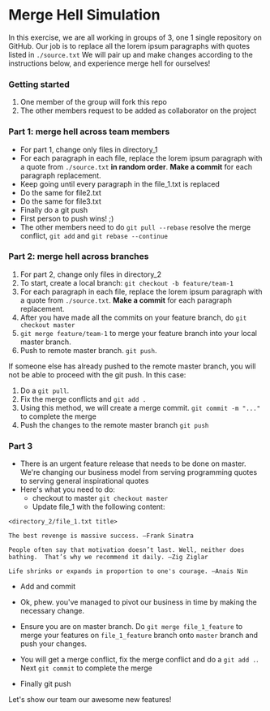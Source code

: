 # Merge Hell Simulation

In this exercise, we are all working in groups of 3, one 1 single repository on GitHub. Our job is to replace all the lorem ipsum paragraphs with quotes listed in `./source.txt` We will pair up and make changes according to the instructions below, and experience merge hell for ourselves!

### Getting started

1. One member of the group will fork this repo
1. The other members request to be added as collaborator on the project

### Part 1: merge hell across team members

- For part 1, change only files in directory_1
- For each paragraph in each file, replace the lorem ipsum paragraph with a quote from `./source.txt` **in random order**. **Make a commit** for each paragraph replacement.
- Keep going until every paragraph in the file_1.txt is replaced
- Do the same for file2.txt
- Do the same for file3.txt
- Finally do a git push
- First person to push wins! ;)
- The other members need to do `git pull --rebase` resolve the merge conflict, `git add` and `git rebase --continue`

### Part 2: merge hell across branches

1. For part 2, change only files in directory_2
1. To start, create a local branch: `git checkout -b feature/team-1`
1. For each paragraph in each file, replace the lorem ipsum paragraph with a quote from `./source.txt`. **Make a commit** for each paragraph replacement.
1. After you have made all the commits on your feature branch, do `git checkout master`
1. `git merge feature/team-1` to merge your feature branch into your local master branch.
1. Push to remote master branch. `git push`.

If someone else has already pushed to the remote master branch, you will not be able to proceed with the git push. In this case:

1. Do a `git pull`.
1. Fix the merge conflicts and `git add .`
1. Using this method, we will create a merge commit. `git commit -m "..."` to complete the merge
1. Push the changes to the remote master branch `git push`

### Part 3

- There is an urgent feature release that needs to be done on master. We're changing our business model from serving programming quotes to serving general inspirational quotes
- Here's what you need to do:
  - checkout to master `git checkout master`
  - Update file_1 with the following content:

```
<directory_2/file_1.txt title>

The best revenge is massive success. –Frank Sinatra

People often say that motivation doesn’t last. Well, neither does bathing.  That’s why we recommend it daily. –Zig Ziglar

Life shrinks or expands in proportion to one's courage. –Anais Nin
```

- Add and commit

- Ok, phew. you've managed to pivot our business in time by making the necessary change.
- Ensure you are on master branch. Do `git merge file_1_feature` to merge your features on `file_1_feature` branch onto `master` branch and push your changes.
- You will get a merge conflict, fix the merge conflict and do a `git add .`. Next `git commit` to complete the merge
- Finally git push

Let's show our team our awesome new features!
